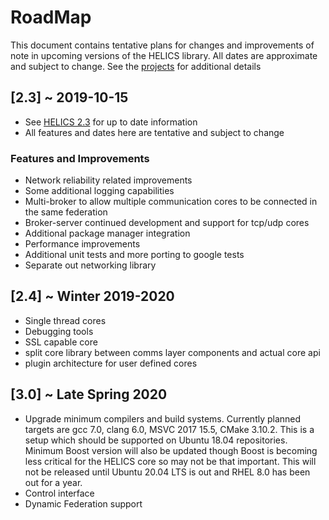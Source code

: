 
# RoadMap

This document contains tentative plans for changes and improvements of note in upcoming versions of the HELICS library.  All dates are approximate and subject to change. See the [projects](https://github.com/GMLC-TDC/HELICS/projects) for additional details


## \[2.3\] ~ 2019-10-15

-   See [HELICS 2.3](https://github.com/GMLC-TDC/HELICS/projects/15) for up to date information
-   All features and dates here are tentative and subject to change

### Features and Improvements

-   Network reliability related improvements
-   Some additional logging capabilities
-   Multi-broker to allow multiple communication cores to be connected in the same federation
-   Broker-server continued development and support for tcp/udp cores
-   Additional package manager integration
-   Performance improvements
-   Additional unit tests and more porting to google tests
-   Separate out networking library

## \[2.4\] ~ Winter 2019-2020
-   Single thread cores
-   Debugging tools
-   SSL capable core
-   split core library between comms layer components and actual core api
-   plugin architecture for user defined cores

## \[3.0\] ~ Late Spring 2020
-   Upgrade minimum compilers and build systems. Currently planned targets are gcc 7.0, clang 6.0, MSVC 2017 15.5, CMake 3.10.2.   This is a setup which should be supported on Ubuntu 18.04 repositories.  Minimum Boost version will also be updated though Boost is becoming less critical for the HELICS core so may not be that important. This will not be released until Ubuntu 20.04 LTS is out and RHEL 8.0 has been out for a year.   
-   Control interface
-   Dynamic Federation support
